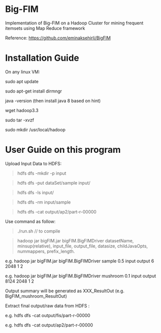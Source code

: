 # Big-FIM
Implementation of Big-FIM on a Hadoop Cluster for mining frequent itemsets using Map Reduce framework

Reference: https://github.com/eminaksehirli/BigFIM

# Installation Guide
On any linux VM:

sudo apt update

sudo apt-get install dirmngr

java -version (then install java 8 based on hint)

wget hadoop3.3

sudo tar -xvzf <downloaded hadoop>
 
sudo mkdir /usr/local/hadoop

# User Guide on this program 
Upload Input Data to HDFS:

> hdfs dfs -mkdir -p input

> hdfs dfs -put dataSet/sample input/

> hdfs dfs -ls input/

> hdfs dfs -rm input/sample

> hdfs dfs -cat output/ap2/part-r-00000
 
Use command as follow:

>./run.sh   // to compile

>hadoop jar bigFIM.jar bigFIM.BigFIMDriver datasetName, minsup(relative), input_file, output_file, datasize, childJavaOpts, nummappers, prefix_length.

e.g. hadoop jar bigFIM.jar bigFIM.BigFIMDriver sample 0.5 input output 6 2048 1 2

e.g. hadoop jar bigFIM.jar bigFIM.BigFIMDriver mushroom 0.1 input output 8124 2048 1 2

Output summary will be generated as XXX_ResultOut (e.g. BigFIM_mushroom_ResultOut)

Extract final output/raw data from HDFS :

e.g. hdfs dfs -cat output/fis/part-r-00000

e.g. hdfs dfs -cat output/ap2/part-r-00000
